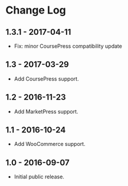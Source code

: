 Change Log
============


1.3.1 - 2017-04-11
-------------------------------------------------------------------------------
- Fix: minor CoursePress compatibility update

1.3 - 2017-03-29
-------------------------------------------------------------------------------
- Add CoursePress support.

1.2 - 2016-11-23
-------------------------------------------------------------------------------
- Add MarketPress support.

1.1 - 2016-10-24
-------------------------------------------------------------------------------
- Add WooCommerce support.


1.0 - 2016-09-07
-------------------------------------------------------------------------------
- Initial public release.
